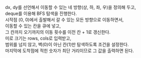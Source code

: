 dx, dy를 선언해서 이동할 수 있는 네 방향(상, 하, 좌, 우)을 정의해 두고,<br>
deque를 이용해 BFS 탐색을 진행한다.<br>
시작점 (0, 0)에서 출발해서 갈 수 있는 모든 방향으로 이동하면서,<br>
이동할 수 있는 칸을 큐에 넣고,<br>
그 칸까지 오기까지의 이동 횟수를 이전 칸 + 1로 갱신한다.<br>
미로 크기는 rows, cols로 입력받고,<br>
범위를 넘지 않고, 벽(0)이 아닌 칸(1)만 탐색하도록 조건을 설정한다.<br>
마지막에 도착점에 적힌 숫자가 최단 거리이므로 그 값을 출력하면 된다.<br>